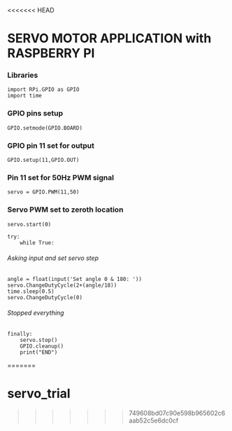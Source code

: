 <<<<<<< HEAD
#  SERVO MOTOR APPLICATION with RASPBERRY PI
### Libraries
```
import RPi.GPIO as GPIO
import time
```
### GPIO pins setup
```
GPIO.setmode(GPIO.BOARD)
```
### GPIO pin 11 set for output
```
GPIO.setup(11,GPIO.OUT)
```
### Pin 11 set for 50Hz PWM signal
```
servo = GPIO.PWM(11,50) 
```
### Servo PWM set to zeroth location
```
servo.start(0)
``` 

```
try:
    while True:
```
###### Asking input and set servo step
```
angle = float(input('Set angle 0 & 180: '))
servo.ChangeDutyCycle(2+(angle/18))
time.sleep(0.5)
servo.ChangeDutyCycle(0)
```

###### Stopped everything
```
finally:
    servo.stop()
    GPIO.cleanup()
    print("END")
```
=======
# servo_trial
>>>>>>> 749608bd07c90e598b965602c6aab52c5e6dc0cf
